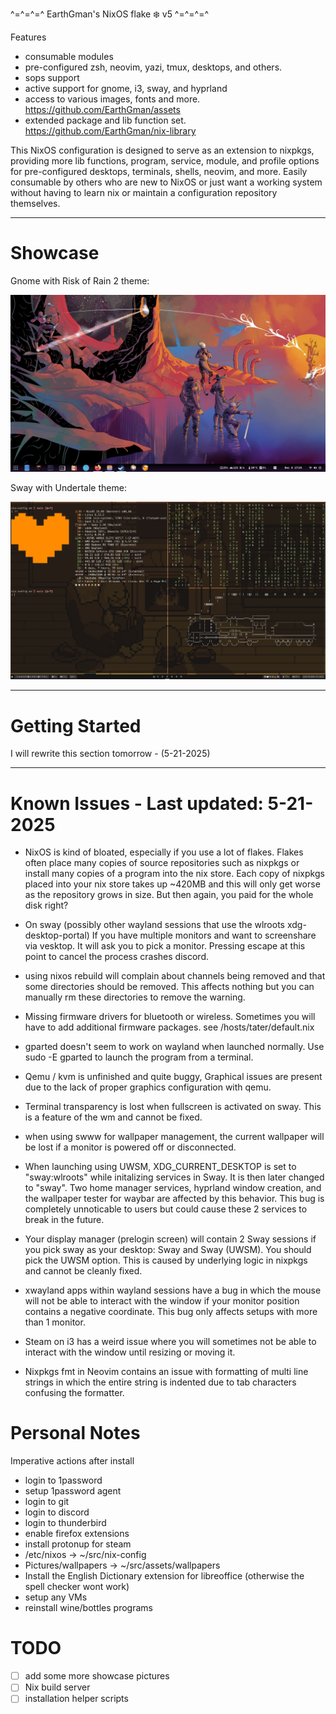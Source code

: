 ^=^=^=^ EarthGman's NixOS flake ❄️ v5 ^=^=^=^

Features
-  consumable modules
-  pre-configured zsh, neovim, yazi, tmux, desktops, and others.
-  sops support
-  active support for gnome, i3, sway, and hyprland
-  access to various images, fonts and more. https://github.com/EarthGman/assets
-  extended package and lib function set. https://github.com/EarthGman/nix-library

This NixOS configuration is designed to serve as an extension to nixpkgs, providing more lib functions, program, service, module, and profile options for pre-configured desktops, terminals, shells, neovim, and more. Easily consumable by others who are new to NixOS or just want a working system without having to learn nix or maintain a configuration repository themselves. 

------------------------------------------------------------------------
# Showcase

Gnome with Risk of Rain 2 theme:

![gnome](https://raw.githubusercontent.com/EarthGman/nix-config/refs/heads/main/.github/ror-gnome.png)

Sway with Undertale theme:

![sway](https://raw.githubusercontent.com/EarthGman/nix-config/refs/heads/main/.github/undertale-sway.png)

------------------------------------------------------------------------
# Getting Started

I will rewrite this section tomorrow - (5-21-2025)

------------------------------------------------------------------------
# Known Issues - Last updated: 5-21-2025
- NixOS is kind of bloated, especially if you use a lot of flakes. Flakes often place many copies of source repositories such as nixpkgs or install many copies of a program into the nix store. Each copy of nixpkgs placed into your nix store takes up ~420MB and this will only get worse as the repository grows in size. But then again, you paid for the whole disk right?

- On sway (possibly other wayland sessions that use the wlroots xdg-desktop-portal) If you have multiple monitors and want to screenshare via vesktop. It will ask you to pick a monitor.
  Pressing escape at this point to cancel the process crashes discord.

- using nixos rebuild will complain about channels being removed and that some directories should be removed. This affects nothing but you can manually rm these directories to remove the warning.
 
- Missing firmware drivers for bluetooth or wireless. Sometimes you will have to add additional firmware packages. see /hosts/tater/default.nix

- gparted doesn't seem to work on wayland when launched normally. Use sudo -E gparted to launch the program from a terminal.

- Qemu / kvm is unfinished and quite buggy, Graphical issues are present due to the lack of proper graphics configuration with qemu.

- Terminal transparency is lost when fullscreen is activated on sway. This is a feature of the wm and cannot be fixed.

- when using swww for wallpaper management, the current wallpaper will be lost if a monitor is powered off or disconnected.

- When launching using UWSM, XDG_CURRENT_DESKTOP is set to "sway:wlroots" while initalizing services in Sway. It is then later changed to "sway". 
  Two home manager services, hyprland window creation, and the wallpaper tester for waybar are affected by this behavior.
  This bug is completely unnoticable to users but could cause these 2 services to break in the future.

- Your display manager (prelogin screen) will contain 2 Sway sessions if you pick sway as your desktop: Sway and Sway (UWSM). You should pick the UWSM option.
  This is caused by underlying logic in nixpkgs and cannot be cleanly fixed.

- xwayland apps within wayland sessions have a bug in which the mouse will not be able to interact with the window if your monitor position contains a negative coordinate.
  This bug only affects setups with more than 1 monitor.

- Steam on i3 has a weird issue where you will sometimes not be able to interact with the window until resizing or moving it.

- Nixpkgs fmt in Neovim contains an issue with formatting of multi line strings in which the entire string is indented due to tab characters confusing the formatter.

# Personal Notes

Imperative actions after install
- login to 1password
- setup 1password agent
- login to git
- login to discord
- login to thunderbird
- enable firefox extensions
- install protonup for steam
- /etc/nixos -> ~/src/nix-config
- Pictures/wallpapers -> ~/src/assets/wallpapers
- Install the English Dictionary extension for libreoffice (otherwise the spell checker wont work)
- setup any VMs
- reinstall wine/bottles programs

# TODO
- [ ] add some more showcase pictures
- [ ] Nix build server
- [ ] installation helper scripts
